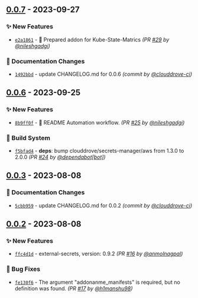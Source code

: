 
## [0.0.7] - 2023-09-27
### :sparkles: New Features
- [`e2a1861`](https://github.com/clouddrove/terraform-aws-eks-addons/commit/e2a1861340ce0adbe9d3ca0eeb774532791d6f91) - 🚀 Prepared addon for Kube-State-Matrics *(PR [#29](https://github.com/clouddrove/terraform-aws-eks-addons/pull/29) by [@nileshgadgi](https://github.com/nileshgadgi))*

### :memo: Documentation Changes
- [`1492bbd`](https://github.com/clouddrove/terraform-aws-eks-addons/commit/1492bbdc72b0739d11208356cfcd3947c8b88403) - update CHANGELOG.md for 0.0.6 *(commit by [@clouddrove-ci](https://github.com/clouddrove-ci))*


## [0.0.6] - 2023-09-25
### :sparkles: New Features
- [`8b9ff0f`](https://github.com/clouddrove/terraform-aws-eks-addons/commit/8b9ff0ff2186c2980de9585c98fb206b7f13e00a) - 🚀 README Automation workflow. *(PR [#25](https://github.com/clouddrove/terraform-aws-eks-addons/pull/25) by [@nileshgadgi](https://github.com/nileshgadgi))*

### :construction_worker: Build System
- [`f5bfad4`](https://github.com/clouddrove/terraform-aws-eks-addons/commit/f5bfad40270ea70dfd873788ddc41f83de11596d) - **deps**: bump clouddrove/secrets-manager/aws from 1.3.0 to 2.0.0 *(PR [#24](https://github.com/clouddrove/terraform-aws-eks-addons/pull/24) by [@dependabot[bot]](https://github.com/apps/dependabot))*


## [0.0.3] - 2023-08-08
### :memo: Documentation Changes
- [`5cbb959`](https://github.com/clouddrove/terraform-aws-eks-addons/commit/5cbb959de48efc8ff443a1ca70ca5bd2e29c5c1d) - update CHANGELOG.md for 0.0.2 *(commit by [@clouddrove-ci](https://github.com/clouddrove-ci))*


## [0.0.2] - 2023-08-08
### :sparkles: New Features
- [`ffc4d1d`](https://github.com/clouddrove/terraform-aws-eks-addons/commit/ffc4d1df060600fe35e0280928b72b795b9716ba) - external-secrets, version: 0.9.2 *(PR [#16](https://github.com/clouddrove/terraform-aws-eks-addons/pull/16) by [@anmolnagpal](https://github.com/anmolnagpal))*

### :bug: Bug Fixes
- [`fe130f6`](https://github.com/clouddrove/terraform-aws-eks-addons/commit/fe130f6202dd0163380b137d893311a8c7e02870) - The argument "addonanme_manifests" is required, but no definition was found. *(PR [#17](https://github.com/clouddrove/terraform-aws-eks-addons/pull/17) by [@h1manshu98](https://github.com/h1manshu98))*


[0.0.2]: https://github.com/clouddrove/terraform-aws-eks-addons/compare/0.0.1...0.0.2
[0.0.3]: https://github.com/clouddrove/terraform-aws-eks-addons/compare/0.0.2...0.0.3
[0.0.6]: https://github.com/clouddrove/terraform-aws-eks-addons/compare/0.0.5...0.0.6
[0.0.7]: https://github.com/clouddrove/terraform-aws-eks-addons/compare/0.0.6...0.0.7